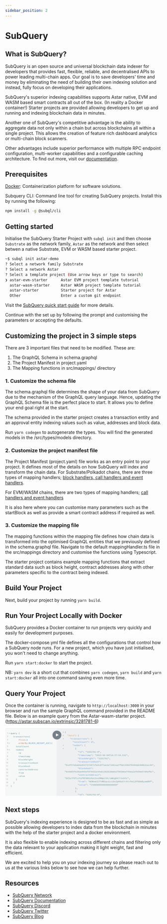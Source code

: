 ```yaml
---
sidebar_position: 2
---
```


# SubQuery

## What is SubQuery?

SubQuery is an open source and universal blockchain data indexer for developers that provides fast, flexible, reliable, and decentralised APIs to power leading multi-chain apps. Our goal is to save developers' time and money by eliminating the need of building their own indexing solution and instead, fully focus on developing their applications. 

SubQuery's superior indexing capabilities supports Astar native, EVM and WASM based smart contracts all out of the box. (In reality a Docker container!) Starter projects are provided allowing developers to get up and running and indexing blockchain data in minutes. 

Another one of SubQuery's competitive advantage is the ability to aggregate data not only within a chain but  across blockchains all within a single project. This allows the creation of feature rich dashboard analytics or multi-chain block scanners.

Other advantages include superior performance with multiple RPC endpoint configuration, multi-worker capabilities and a configurable caching architecture. To find out more, visit our [documentation](https://academy.subquery).

## Prerequisites

[Docker](https://docs.docker.com/get-docker/): Containerization platform for software solutions.

Subquery CLI: Command line tool for creating SubQuery projects. Install this by running the following:

```bash
npm install -g @subql/cli
```

## Getting started

Initialise the SubQuery Starter Project with `subql init` and then choose `Substrate` as the network family, `Astar` as the network and then select betwen a native Substrate, EVM or WASM based starter project.

```bash
~$ subql init astar-demo
? Select a network family Substrate
? Select a network Astar
? Select a template project (Use arrow keys or type to search)
❯ astar-evm-starter      Astar EVM project template tutorial 
  astar-wasm-starter     Astar WASM project template tutorial 
  astar-starter          Starter project for Astar 
  Other                  Enter a custom git endpoint 
```
Visit the [SubQuery quick start guide](https://academy.subquery.network/quickstart/quickstart.html) for more details.

Continue with the set up by following the prompt and customising the parameters or accepting the defaults. 

## Customizing the project in 3 simple steps
There are 3 important files that need to be modified. These are:

1. The GraphQL Schema in schema.graphql
2. The Project Manifest in project.yaml
3. The Mapping functions in src/mappings/ directory

### 1. Customize the schema file

The schema.graphql file determines the shape of your data from SubQuery due to the mechanism of the GraphQL query language. Hence, updating the GraphQL Schema file is the perfect place to start. It allows you to define your end goal right at the start.

The schema provided in the starter project creates a transaction entity and an approval entity indexing values such as value, addresses and block data.

Run `yarn codegen` to autogenerate the types. You will find the generated models in the /src/types/models directory.

### 2. Customize the project manifest file
The Project Manifest (project.yaml) file works as an entry point to your project. It defines most of the details on how SubQuery will index and transform the chain data. For Substrate/Polkadot chains, there are three types of mapping handlers; [block handlers, call handlers and event handlers](https://academy.subquery.network/quickstart/quickstart_chains/polkadot.html#_2-update-your-project-manifest-file).

For EVM/WASM chains, there are two types of mapping handlers; [call handlers and event handlers](https://academy.subquery.network/build/substrate-wasm.html#call-handlers)

It is also here where you can customise many parameters such as the startBlock as well as provide a smart contract address if required as well. 

### 3. Customize the mapping file

The mapping functions within the mapping file defines how chain data is transformed into the optimised GraphQL entities that we previously defined in the schema.graphql file. Navigate to the default mappingHandler.ts file in the src/mappings directory and customise the functions using Typescript.

The starter project contains example mapping functions that extract standard data such as block height, contract addresses along with other parameters specific to the contract being indexed.

## Build Your Project

Next, build your project by running `yarn build`.

## Run Your Project Locally with Docker

SubQuery provides a Docker container to run projects very quickly and easily for development purposes. 

The docker-compose.yml file defines all the configurations that control how a SubQuery node runs. For a new project, which you have just initialised, you won't need to change anything.

Run `yarn start:docker` to start the project. 

NB: `yarn dev` is a short cut that combines `yarn codegen`, `yarn build` and `yarn start:docker` all into one command saving even more time. 

## Query Your Project

Once the container is running, navigate to `http://localhost:3000` in your browser and run the sample GraphQL command provided in the README file. Below is an example query from the Astar-wasm-starter project. (https://astar.subscan.io/extrinsic/3281781-6)

![4](img/4.png)

## Next steps

SubQuery's indexing experience is designed to be as fast and as simple as possible allowing developers to index data from the blockchain in minutes with the help of the starter project and a docker environment. 

It is also flexible to enable indexing across different chains and filtering only the data relevant to your application making it light weight, fast and efficient. 

We are excited to help you on your indexing journey so please reach out to us at the various links below to see how we can help further. 

## Resources
* [SubQuery Network](https://subquery.network/)
* [SubQuery Documentation](https://academy.subquery.network/)
* [SubQuery Discord](https://discord.com/invite/subquery)
* [SubQuery Twitter](https://twitter.com/SubQueryNetwork)
* [SubQuery Blog](https://blog.subquery.network/)
